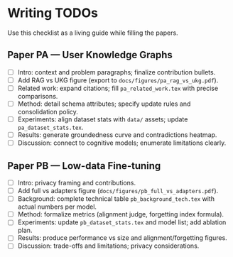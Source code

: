 # Writing TODOs

Use this checklist as a living guide while filling the papers.

## Paper PA — User Knowledge Graphs
- [ ] Intro: context and problem paragraphs; finalize contribution bullets.
- [ ] Add RAG vs UKG figure (export to `docs/figures/pa_rag_vs_ukg.pdf`).
- [ ] Related work: expand citations; fill `pa_related_work.tex` with precise comparisons.
- [ ] Method: detail schema attributes; specify update rules and consolidation policy.
- [ ] Experiments: align dataset stats with `data/` assets; update `pa_dataset_stats.tex`.
- [ ] Results: generate groundedness curve and contradictions heatmap.
- [ ] Discussion: connect to cognitive models; enumerate limitations clearly.

## Paper PB — Low-data Fine-tuning
- [ ] Intro: privacy framing and contributions.
- [ ] Add full vs adapters figure (`docs/figures/pb_full_vs_adapters.pdf`).
- [ ] Background: complete technical table `pb_background_tech.tex` with actual numbers per model.
- [ ] Method: formalize metrics (alignment judge, forgetting index formula).
- [ ] Experiments: update `pb_dataset_stats.tex` and model list; add ablation plan.
- [ ] Results: produce performance vs size and alignment/forgetting figures.
- [ ] Discussion: trade-offs and limitations; privacy considerations.
